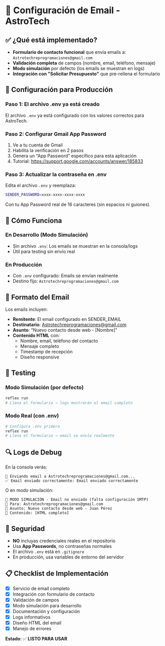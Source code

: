 # 📧 Configuración de Email - AstroTech

## ✅ ¿Qué está implementado?

- **Formulario de contacto funcional** que envía emails a: `Astrotechreprogramaciones@gmail.com`
- **Validación completa** de campos (nombre, email, teléfono, mensaje)
- **Modo simulación** por defecto (los emails se muestran en logs)
- **Integración con "Solicitar Presupuesto"** que pre-rellena el formulario

## 🔧 Configuración para Producción

### Paso 1: El archivo .env ya está creado
El archivo `.env` ya está configurado con los valores correctos para AstroTech.

### Paso 2: Configurar Gmail App Password
1. Ve a tu cuenta de Gmail
2. Habilita la verificación en 2 pasos
3. Genera un "App Password" específico para esta aplicación
4. Tutorial: https://support.google.com/accounts/answer/185833

### Paso 3: Actualizar la contraseña en .env
Edita el archivo `.env` y reemplaza:
```bash
SENDER_PASSWORD=xxxx-xxxx-xxxx-xxxx
```
Con tu App Password real de 16 caracteres (sin espacios ni guiones).

## 🚀 Cómo Funciona

### En Desarrollo (Modo Simulación)
- Sin archivo `.env`: Los emails se muestran en la consola/logs
- Útil para testing sin envío real

### En Producción
- Con `.env` configurado: Emails se envían realmente
- Destino fijo: `Astrotechreprogramaciones@gmail.com`

## 📝 Formato del Email

Los emails incluyen:
- **Remitente**: El email configurado en SENDER_EMAIL
- **Destinatario**: Astrotechreprogramaciones@gmail.com
- **Asunto**: "Nuevo contacto desde web - [Nombre]"
- **Contenido HTML** con:
  - Nombre, email, teléfono del contacto
  - Mensaje completo
  - Timestamp de recepción
  - Diseño responsive

## 🧪 Testing

### Modo Simulación (por defecto)
```bash
reflex run
# Llena el formulario → logs mostrarán el email completo
```

### Modo Real (con .env)
```bash
# Configura .env primero
reflex run
# Llena el formulario → email se envía realmente
```

## 🔍 Logs de Debug

En la consola verás:
```
📧 Enviando email a Astrotechreprogramaciones@gmail.com...
✅ Email enviado correctamente: Email enviado correctamente
```

O en modo simulación:
```
📧 MODO SIMULACIÓN - Email no enviado (falta configuración SMTP)
📧 Para: Astrotechreprogramaciones@gmail.com
📧 Asunto: Nuevo contacto desde web - Juan Pérez
📧 Contenido: [HTML completo]
```

## 🚨 Seguridad

- **NO** incluyas credenciales reales en el repositorio
- Usa **App Passwords**, no contraseñas normales
- El archivo `.env` está en `.gitignore`
- En producción, usa variables de entorno del servidor

## 📋 Checklist de Implementación

- [x] Servicio de email completo
- [x] Integración con formulario de contacto  
- [x] Validación de campos
- [x] Modo simulación para desarrollo
- [x] Documentación y configuración
- [x] Logs informativos
- [x] Diseño HTML del email
- [x] Manejo de errores

**Estado**: ✅ **LISTO PARA USAR**